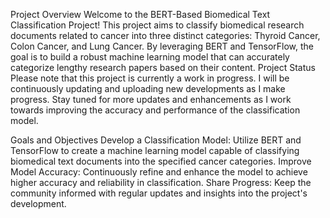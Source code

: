 Project Overview
Welcome to the BERT-Based Biomedical Text Classification Project! This project aims to classify biomedical research documents related to cancer into three distinct categories: Thyroid Cancer, Colon Cancer, and Lung Cancer. By leveraging BERT and TensorFlow, the goal is to build a robust machine learning model that can accurately categorize lengthy research papers based on their content.
Project Status
Please note that this project is currently a work in progress. I will be continuously updating and uploading new developments as I make progress. Stay tuned for more updates and enhancements as I work towards improving the accuracy and performance of the classification model.

Goals and Objectives
Develop a Classification Model: Utilize BERT and TensorFlow to create a machine learning model capable of classifying biomedical text documents into the specified cancer categories.
Improve Model Accuracy: Continuously refine and enhance the model to achieve higher accuracy and reliability in classification.
Share Progress: Keep the community informed with regular updates and insights into the project's development.
